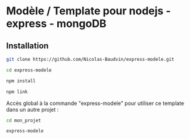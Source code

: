 # Modèle / Template pour nodejs - express - mongoDB

## Installation

```bash
git clone https://github.com/Nicolas-Baudvin/express-modele.git
```

```bash
cd express-modele
```

```bash
npm install
```

```bash
npm link
```

Accès global à la commande "express-modele" pour utiliser ce template dans un autre projet :

```bash
cd mon_projet
```

```bash
express-modele
```
